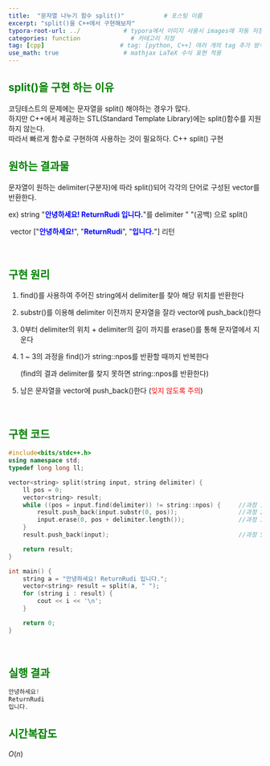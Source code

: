```yaml
---
title:  "문자열 나누기 함수 split()"           # 포스팅 이름
excerpt: "split()을 C++에서 구현해보자"
typora-root-url: ../            # typora에서 이미지 사용시 images에 자동 저장
categories: function              # 카테고리 지정
tag: [cpp]                     # tag: [python, C++] 여러 개의 tag 추가 방식
use_math: true                  # mathjax LaTeX 수식 표현 적용
---
```


## <span style = 'color: #008000'>split()을 구현 하는 이유</span>
코딩테스트의 문제에는 문자열을 split() 해야하는 경우가 많다.  
하지만 C++에서 제공하는 STL(Standard Template Library)에는 split()함수를 지원하지 않는다.  
따라서 빠르게 함수로 구현하여 사용하는 것이 필요하다.
C++ split() 구현
<br/>

## <span style = 'color: #008000'>원하는 결과물</span>

문자열이 원하는 delimiter(구분자)에 따라 split()되어 각각의 단어로 구성된 vector를 반환한다.

ex) string "**<span style = 'color: #0000ff'>안녕하세요! ReturnRudi 입니다.</span>**"를 delimiter " "(공백) 으로 split()

​	vector ["<span style = 'color: #0000ff'>**안녕하세요!**</span>", "<span style = 'color: #0000ff'>**ReturnRudi**</span>", "<span style = 'color: #0000ff'>**입니다.**</span>"] 리턴



<br/>

## <span style = 'color: #008000'>구현 원리</span>

1. find()를 사용하여 주어진 string에서 delimiter를 찾아 해당 위치를 반환한다

2.  substr()를 이용해 delimiter 이전까지 문자열을 잘라 vector에 push_back()한다

3. 0부터 delimiter의 위치 + delimiter의 길이 까지를 erase()를 통해 문자열에서 지운다

4. 1 ~ 3의 과정을 find()가 string::npos를 반환할 때까지 반복한다

   (find의 결과 delimiter를 찾지 못하면 string::npos를 반환한다)

5. 남은 문자열을 vector에 push_back()한다 (<span style = 'color: red'>잊지 않도록 주의</span>)



<br/>

## <span style = 'color: #008000'>구현 코드</span>

```c++
#include<bits/stdc++.h>
using namespace std;
typedef long long ll;

vector<string> split(string input, string delimiter) {
    ll pos = 0;
    vector<string> result;
    while ((pos = input.find(delimiter)) != string::npos) {     //과정 1, 4
        result.push_back(input.substr(0, pos));                 //과정 2
        input.erase(0, pos + delimiter.length());               //과정 3
    }
    result.push_back(input);                                    //과정 5

    return result;
}

int main() {
    string a = "안녕하세요! ReturnRudi 입니다.";
    vector<string> result = split(a, " ");
    for (string i : result) {
        cout << i << '\n';
    }

    return 0;
}
```



<br/>

## <span style = 'color: #008000'>실행 결과</span>

```c++
안녕하세요!
ReturnRudi
입니다.
```



## <span style = 'color: #008000'>시간복잡도</span>

$O(n)$
